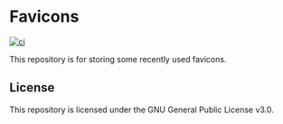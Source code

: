 # Favicons
[![ci](https://github.com/ttiimmothy/favicons/actions/workflows/ci.yml/badge.svg)](https://github.com/ttiimmothy/favicons/actions/workflows/ci.yml)

This repository is for storing some recently used favicons.

## License

This repository is licensed under the GNU General Public License v3.0.
<!-- ### add something -->